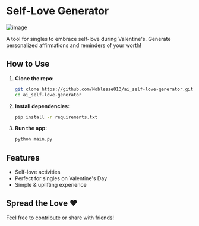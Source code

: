 
# Self-Love Generator 

![image](https://github.com/user-attachments/assets/8baca006-af8d-4e85-a7e1-3868a209429d)


A tool for singles to embrace self-love during Valentine's. Generate personalized affirmations and reminders of your worth!  

##  How to Use  
1. **Clone the repo:**  
   ```bash
   git clone https://github.com/Noblesse013/ai_self-love-generator.git
   cd ai_self-love-generator
   ```
2. **Install dependencies:**  
   ```bash
   pip install -r requirements.txt
   ```
3. **Run the app:**  
   ```bash
   python main.py
   ```

##  Features  
- Self-love activities
- Perfect for singles on Valentine's Day  
-  Simple & uplifting experience  

## Spread the Love ❤️
Feel free to contribute or share with friends! 

